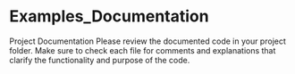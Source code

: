 # Examples_Documentation
Project Documentation Please review the documented code in your project folder.  Make sure to check each file for comments and explanations that clarify the functionality and purpose of the code.
